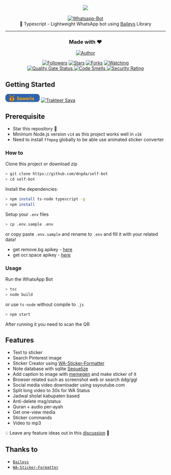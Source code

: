 <p align="center">
  <img src="https://user-images.githubusercontent.com/35982346/123402400-e57d3000-d5d1-11eb-84c0-6881b56ad370.png" height="128"/>
</p>
<p align="center">
  <a href="https://github.com/dngda/self-bot"><img title="Whatsapp-Bot" src="https://img.shields.io/badge/Sero Whatsapp Bot-blue?colorB=%23ffd700&style=for-the-badge"></a>
    <br>
  🤖 Typescript - Lightweight WhatsApp bot using <a href="https://github.com/WhiskeySockets/Baileys">Baileys</a> Library<hr>
</p>
<h3 align="center">Made with ❤️</h3>
<p align="center">
  <a href="https://github.com/dngda/"><img title="Author" src="https://img.shields.io/badge/author-dngda-blue?style=for-the-badge&logo=github"></a>
</p>

<p align="center">
  <a href="https://github.com/dngda/followers"><img title="Followers" src="https://img.shields.io/github/followers/dngda?color=blue&style=flat-square"></a>
  <a href="https://github.com/dngda/self-bot/stargazers/"><img title="Stars" src="https://img.shields.io/github/stars/dngda/self-bot?color=red&style=flat-square"></a>
  <a href="https://github.com/dngda/self-bot/network/members"><img title="Forks" src="https://img.shields.io/github/forks/dngda/self-bot?color=red&style=flat-square"></a>
  <a href="https://github.com/dngda/self-bot/watchers"><img title="Watching" src="https://img.shields.io/github/watchers/dngda/self-bot?label=watchers&color=blue&style=flat-square"></a>
    <br>
  <a href="https://sonarcloud.io/summary/new_code?id=dngda_self-bot">
    <img src="https://sonarcloud.io/api/project_badges/measure?project=dngda_self-bot&metric=alert_status" alt="Quality Gate Status">
  </a>
  <a href="https://sonarcloud.io/summary/new_code?id=dngda_self-bot">
    <img src="https://sonarcloud.io/api/project_badges/measure?project=dngda_self-bot&metric=code_smells" alt="Code Smells">
  </a>
  <a href="https://sonarcloud.io/summary/new_code?id=dngda_self-bot">
    <img src="https://sonarcloud.io/api/project_badges/measure?project=dngda_self-bot&metric=security_rating" alt="Security Rating">
  </a>
</p>

## Getting Started

<a href="https://saweria.co/dngda" target="_blank"><img id="wse-buttons-preview" src=".github\saweria.png" height="25" style="border:0px;height:25px;" alt="Trakteer Saya"></a>
<a href="https://trakteer.id/dngda/tip?quantity=1" target="_blank"><img id="wse-buttons-preview" src="https://cdn.trakteer.id/images/embed/trbtn-red-3.png" height="25" style="border:0px;height:25px;" alt="Trakteer Saya"></a>

## Prerequisite

-   Star this repository 🌟
-   Minimum Node.js version `v14` as this project works well in `v16`
-   Need to install `ffmpeg` globally to be able use animated sticker converter

### How to

Clone this project or download zip

```bash
> git clone https://github.com/dngda/self-bot
> cd self-bot
```

Install the dependencies:

```bash
> npm install ts-node typescript -g
> npm install
```

Setup your `.env` files

```bash
> cp .env.sample .env
```

or copy paste `.env.sample` and rename to `.env`
and fill it with your related data!
- get remove.bg apikey - [here](https://www.remove.bg/tools-api/api-commandline)
- get ocr.space apikey - [here](https://ocr.space/ocrapi)

### Usage

Run the WhatsApp Bot

```bash
> tsc
> node build
```

or use `ts-node` without compile to `.js`

```bash
> npm start
```

After running it you need to scan the QR

## Features

-   Text to sticker
-   Search Pinterest image
-   Sticker Creator using [WA-Sticker-Formatter](https://github.com/AlenVelocity/wa-sticker-formatter)
-   Note database with sqlite [Sequelize](https://sequelize.org/)
-   Add caption to image with [memegen](https://api.memegen.link) and make sticker of it
-   Browser related such as screenshot web or search ddg/ggl
-   Social media video downloader using ssyoutube.com
-   Split long video to 30s for WA Status
-   Jadwal sholat kabupaten based
-   Anti-delete msg/status
-   Quran + audio per-ayah
-   Get one-view media
-   Sticker commands
-   Video to mp3

💡 Leave any feature ideas out in this [discussion](https://github.com/dngda/self-bot/discussions) 🙏

## Thanks to

-   [`Baileys`](https://github.com/WhiskeySockets/Baileys)
-   [`WA-Sticker-Formatter`](https://github.com/AlenVelocity/wa-sticker-formatter)
